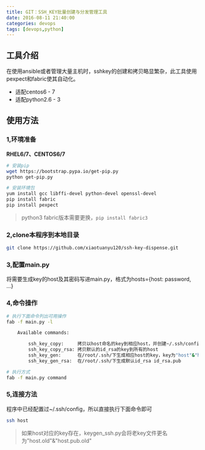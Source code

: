 ```yaml
---
title: GIT：SSH_KEY批量创建与分发管理工具
date: 2016-08-11 21:40:00
categories: devops
tags: [devops,python]
---
```

## 工具介绍
在使用ansible或者管理大量主机时，sshkey的创建和拷贝略显繁杂，此工具使用pexpect和fabric使其自动化。
- 适配centos6 - 7
- 适配python2.6 - 3

<!--more-->

## 使用方法
### **1,环境准备**

**RHEL6/7、CENTOS6/7**
``` bash
# 安装pip
wget https://bootstrap.pypa.io/get-pip.py
python get-pip.py

# 安装环境包
yum install gcc libffi-devel python-devel openssl-devel
pip install fabric
pip install pexpect
```
> python3 fabric版本需要更换，<code>pip install fabric3</code>

### **2,clone本程序到本地目录**
``` bash
git clone https://github.com/xiaotuanyu120/ssh-key-dispense.git
```

### **3,配置main.py**
将需要生成key的host及其密码写进main.py，格式为hosts={host: password, ...}

### **4,命令操作**
``` bash
# 执行下面命令列出可用操作
fab -f main.py -l

    Available commands:

        ssh_key_copy:     拷贝以host命名的key到相应host，并创建~/.ssh/config文件
        ssh_key_copy_rsa: 拷贝默认的id_rsa的key到所有的host
        ssh_key_gen:      在/root/.ssh/下生成相应host的key，key为"host"&"host.pub"
        ssh_key_gen_rsa:  在/root/.ssh/下生成默认id_rsa id_rsa.pub

# 执行方式
fab -f main.py command
```

### **5,连接方法**
程序中已经配置过~/.ssh/config，所以直接执行下面命令即可
``` bash
ssh host
```

> 如果host对应的key存在，keygen_ssh.py会将老key文件更名为"host.old"&"host.pub.old"